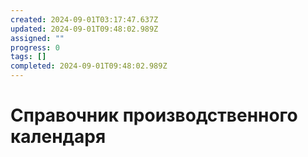 ```yaml
---
created: 2024-09-01T03:17:47.637Z
updated: 2024-09-01T09:48:02.989Z
assigned: ""
progress: 0
tags: []
completed: 2024-09-01T09:48:02.989Z
---
```


# Справочник производственного календаря
